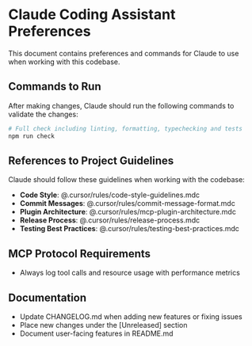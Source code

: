 # Claude Coding Assistant Preferences

This document contains preferences and commands for Claude to use when working with this codebase.

## Commands to Run

After making changes, Claude should run the following commands to validate the changes:

```bash
# Full check including linting, formatting, typechecking and tests
npm run check
```

## References to Project Guidelines

Claude should follow these guidelines when working with the codebase:

- **Code Style**: @.cursor/rules/code-style-guidelines.mdc
- **Commit Messages**: @.cursor/rules/commit-message-format.mdc
- **Plugin Architecture**: @.cursor/rules/mcp-plugin-architecture.mdc
- **Release Process**: @.cursor/rules/release-process.mdc
- **Testing Best Practices**: @.cursor/rules/testing-best-practices.mdc

## MCP Protocol Requirements

- Always log tool calls and resource usage with performance metrics

## Documentation

- Update CHANGELOG.md when adding new features or fixing issues
- Place new changes under the [Unreleased] section
- Document user-facing features in README.md
